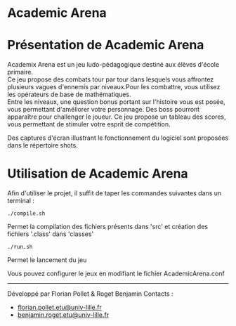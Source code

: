 Academic Arena
===========

# Présentation de Academic Arena

Academix Arena est un jeu ludo-pédagogique destiné aux élèves d'école primaire.<br>
Ce jeu propose des combats tour par tour dans lesquels vous affrontez plusieurs vagues d'ennemis par niveaux.Pour les combattre, vous utilisez les opérateurs de base de mathématiques. <br>
Entre les niveaux, une question bonus portant sur l'histoire vous est posée, vous permettant d'améliorer votre personnage.
Des boss pourront apparaître pour challenger le joueur.
Ce jeu propose un tableau des scores, vous permettant de stimuler votre esprit de compétition.

Des captures d'écran illustrant le fonctionnement du logiciel sont proposées dans le répertoire shots.


# Utilisation de Academic Arena

Afin d'utiliser le projet, il suffit de taper les commandes suivantes dans un terminal :

```
./compile.sh
```
Permet la compilation des fichiers présents dans 'src' et création des fichiers '.class' dans 'classes'

```
./run.sh
```
Permet le lancement du jeu

Vous pouvez configurer le jeux en modifiant le fichier AcademicArena.conf

<hr>

Développé par Florian Pollet & Roget Benjamin
Contacts : 
 - florian.pollet.etu@univ-lille.fr 
 - benjamin.roget.etu@univ-lille.fr
